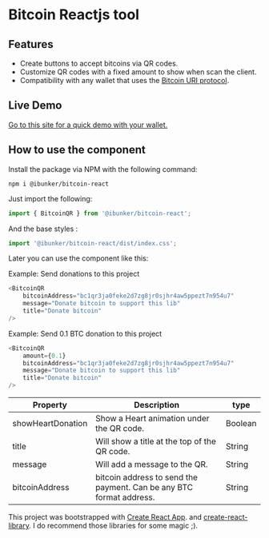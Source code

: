# Bitcoin Reactjs tool
## Features
- Create buttons to accept bitcoins via QR codes.
- Customize QR codes with a fixed amount to show when scan the client.
- Compatibility with any wallet that uses the [Bitcoin URI protocol](https://github.com/bitcoin/bips/blob/master/bip-0021.mediawiki).
## Live Demo
[Go to this site for a quick demo with your wallet.](https://ismaelterreno.github.io/bitcoin-react/)

## How to use the component
Install the package via NPM with the following command:

```shell
npm i @ibunker/bitcoin-react
```
Just import the following:

```js
import { BitcoinQR } from '@ibunker/bitcoin-react';
```

And the base styles :

```js
import '@ibunker/bitcoin-react/dist/index.css';
```

Later you can use the component like this:

Example: Send donations to this project
```js
<BitcoinQR
    bitcoinAddress="bc1qr3ja0feke2d7zg8jr0sjhr4aw5ppezt7n954u7"
    message="Donate bitcoin to support this lib"
    title="Donate bitcoin"
/>
```
Example: Send 0.1 BTC donation to this project

```js
<BitcoinQR
    amount={0.1}
    bitcoinAddress="bc1qr3ja0feke2d7zg8jr0sjhr4aw5ppezt7n954u7"
    message="Donate bitcoin to support this lib"
    title="Donate bitcoin"
/>
```

Property | Description | type
------------ | ------------- | -------------
showHeartDonation | Show a Heart animation under the QR code. | Boolean
title | Will show a title at the top of the QR code. | String
message | Will add a message to the QR. | String
bitcoinAddress | bitcoin address to send the payment. Can be any BTC format address. | String


This project was bootstrapped with [Create React App](https://github.com/facebook/create-react-app).
and [create-react-library](https://www.npmjs.com/package/create-react-library). I do recommend those libraries for some magic ;).
